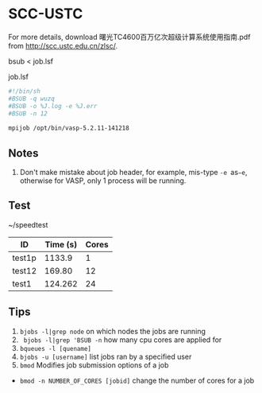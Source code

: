 # SCC-USTC

For more details, download 曙光TC4600百万亿次超级计算系统使用指南.pdf from http://scc.ustc.edu.cn/zlsc/.

bsub < job.lsf

job.lsf
```sh
#!/bin/sh
#BSUB -q wuzq
#BSUB -o %J.log -e %J.err
#BSUB -n 12
 
mpijob /opt/bin/vasp-5.2.11-141218 
```

## Notes
1. Don't make mistake about job header, for example, mis-type `-e `as`−e`, otherwise for VASP, only 1 process will be running.

## Test

~/speedtest

| ID | Time (s) | Cores |
| -- | -- | -- |
| test1p | 1133.9| 1 |
| test12 | 169.80 | 12 |
| test1 | 124.262 | 24 |
 

## Tips
1. `bjobs -l|grep node` on which nodes the jobs are running
2. ` bjobs -l|grep 'BSUB -n` how many cpu cores are applied for
3. `bqueues -l [quename]`
4. `bjobs -u [username]` list jobs ran by a specified user
5. `bmod` Modifies job submission options of a job 
 - `bmod -n NUMBER_OF_CORES [jobid]` change the number of cores for a job